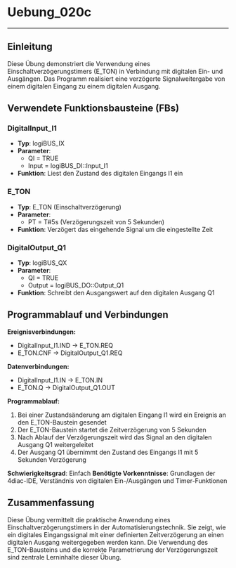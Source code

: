 # Uebung_020c

* * * * * * * * * *

## Einleitung
Diese Übung demonstriert die Verwendung eines Einschaltverzögerungstimers (E_TON) in Verbindung mit digitalen Ein- und Ausgängen. Das Programm realisiert eine verzögerte Signalweitergabe von einem digitalen Eingang zu einem digitalen Ausgang.

## Verwendete Funktionsbausteine (FBs)

### DigitalInput_I1
- **Typ**: logiBUS_IX
- **Parameter**:
  - QI = TRUE
  - Input = logiBUS_DI::Input_I1
- **Funktion**: Liest den Zustand des digitalen Eingangs I1 ein

### E_TON
- **Typ**: E_TON (Einschaltverzögerung)
- **Parameter**:
  - PT = T#5s (Verzögerungszeit von 5 Sekunden)
- **Funktion**: Verzögert das eingehende Signal um die eingestellte Zeit

### DigitalOutput_Q1
- **Typ**: logiBUS_QX
- **Parameter**:
  - QI = TRUE
  - Output = logiBUS_DO::Output_Q1
- **Funktion**: Schreibt den Ausgangswert auf den digitalen Ausgang Q1

## Programmablauf und Verbindungen

**Ereignisverbindungen:**
- DigitalInput_I1.IND → E_TON.REQ
- E_TON.CNF → DigitalOutput_Q1.REQ

**Datenverbindungen:**
- DigitalInput_I1.IN → E_TON.IN
- E_TON.Q → DigitalOutput_Q1.OUT

**Programmablauf:**
1. Bei einer Zustandsänderung am digitalen Eingang I1 wird ein Ereignis an den E_TON-Baustein gesendet
2. Der E_TON-Baustein startet die Zeitverzögerung von 5 Sekunden
3. Nach Ablauf der Verzögerungszeit wird das Signal an den digitalen Ausgang Q1 weitergeleitet
4. Der Ausgang Q1 übernimmt den Zustand des Eingangs I1 mit 5 Sekunden Verzögerung

**Schwierigkeitsgrad**: Einfach
**Benötigte Vorkenntnisse**: Grundlagen der 4diac-IDE, Verständnis von digitalen Ein-/Ausgängen und Timer-Funktionen

## Zusammenfassung
Diese Übung vermittelt die praktische Anwendung eines Einschaltverzögerungstimers in der Automatisierungstechnik. Sie zeigt, wie ein digitales Eingangssignal mit einer definierten Zeitverzögerung an einen digitalen Ausgang weitergegeben werden kann. Die Verwendung des E_TON-Bausteins und die korrekte Parametrierung der Verzögerungszeit sind zentrale Lerninhalte dieser Übung.